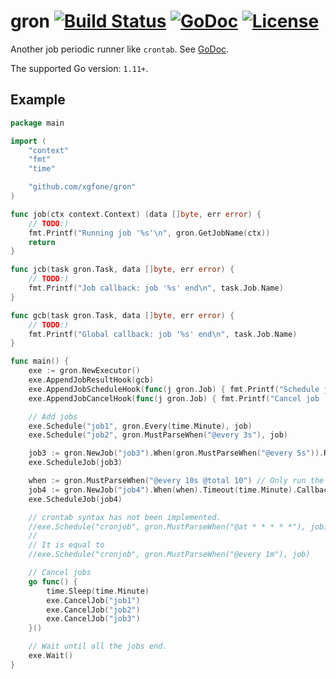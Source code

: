 # gron [![Build Status](https://travis-ci.org/xgfone/gron.svg?branch=master)](https://travis-ci.org/xgfone/gron) [![GoDoc](https://godoc.org/github.com/xgfone/gron?status.svg)](http://godoc.org/github.com/xgfone/gron) [![License](https://img.shields.io/badge/License-Apache%202.0-blue.svg?style=flat-square)](https://raw.githubusercontent.com/xgfone/gron/master/LICENSE)

Another job periodic runner like `crontab`. See [GoDoc](https://godoc.org/github.com/xgfone/gron).

The supported Go version: `1.11+`.

## Example

```go
package main

import (
	"context"
	"fmt"
	"time"

	"github.com/xgfone/gron"
)

func job(ctx context.Context) (data []byte, err error) {
	// TODO:)
	fmt.Printf("Running job '%s'\n", gron.GetJobName(ctx))
	return
}

func jcb(task gron.Task, data []byte, err error) {
	// TODO:)
	fmt.Printf("Job callback: job '%s' end\n", task.Job.Name)
}

func gcb(task gron.Task, data []byte, err error) {
	// TODO:)
	fmt.Printf("Global callback: job '%s' end\n", task.Job.Name)
}

func main() {
	exe := gron.NewExecutor()
	exe.AppendJobResultHook(gcb)
	exe.AppendJobScheduleHook(func(j gron.Job) { fmt.Printf("Schedule job '%s'\n", j.Name) })
	exe.AppendJobCancelHook(func(j gron.Job) { fmt.Printf("Cancel job '%s'\n", j.Name) })

	// Add jobs
	exe.Schedule("job1", gron.Every(time.Minute), job)
	exe.Schedule("job2", gron.MustParseWhen("@every 3s"), job)

	job3 := gron.NewJob("job3").When(gron.MustParseWhen("@every 5s")).Runner(job)
	exe.ScheduleJob(job3)

	when := gron.MustParseWhen("@every 10s @total 10") // Only run the job for ten times
	job4 := gron.NewJob("job4").When(when).Timeout(time.Minute).Callback(jcb).Runner(job)
	exe.ScheduleJob(job4)

	// crontab syntax has not been implemented.
	//exe.Schedule("cronjob", gron.MustParseWhen("@at * * * * *"), job)
	//
	// It is equal to
	//exe.Schedule("cronjob", gron.MustParseWhen("@every 1m"), job)

	// Cancel jobs
	go func() {
		time.Sleep(time.Minute)
		exe.CancelJob("job1")
		exe.CancelJob("job2")
		exe.CancelJob("job3")
	}()

	// Wait until all the jobs end.
	exe.Wait()
}
```
